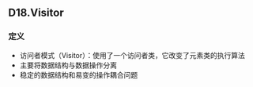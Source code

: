 ## D18.Visitor

### 定义

- 访问者模式（Visitor）：使用了一个访问者类，它改变了元素类的执行算法
- 主要将数据结构与数据操作分离
- 稳定的数据结构和易变的操作耦合问题